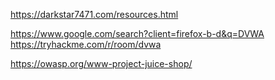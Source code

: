 
https://darkstar7471.com/resources.html

https://www.google.com/search?client=firefox-b-d&q=DVWA
https://tryhackme.com/r/room/dvwa

https://owasp.org/www-project-juice-shop/